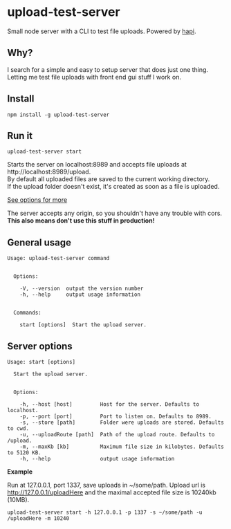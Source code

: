 # upload-test-server

Small node server with a CLI to test file uploads.
Powered by [hapi](https://hapijs.com).

## Why?

I search for a simple and easy to setup server that does just one thing.  
Letting me test file uploads with front end gui stuff I work on.

## Install

`npm install -g upload-test-server`

## Run it

`upload-test-server start`

Starts the server on localhost:8989 and accepts file uploads at http://localhost:8989/upload.  
By default all uploaded files are saved to the current working directory.  
If the upload folder doesn't exist, it's created as soon as a file is uploaded.

[See options for more](#server-options)

The server accepts any origin, so you shouldn't have any trouble with cors.  
**This also means don't use this stuff in production!**

## General usage

```
Usage: upload-test-server command


  Options:

    -V, --version  output the version number
    -h, --help     output usage information


  Commands:

    start [options]  Start the upload server.
  ```

## Server options

```
Usage: start [options]

  Start the upload server.


  Options:

    -h, --host [host]         Host for the server. Defaults to localhost.
    -p, --port [port]         Port to listen on. Defaults to 8989.
    -s, --store [path]        Folder were uploads are stored. Defaults to cwd.
    -u, --uploadRoute [path]  Path of the upload route. Defaults to /upload.
    -m, --maxKb [kb]          Maximum file size in kilobytes. Defaults to 5120 KB.
    -h, --help                output usage information
```

**Example**

Run at 127.0.0.1, port 1337, save uploads in ~/some/path. Upload url is http://127.0.0.1/uploadHere and the maximal accepted file size is 10240kb (10MB).

`upload-test-server start -h 127.0.0.1 -p 1337 -s ~/some/path -u /uploadHere -m 10240`
